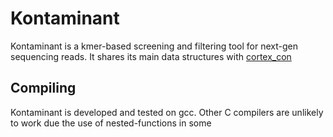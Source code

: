 Kontaminant
===========
Kontaminant is a kmer-based screening and filtering tool for next-gen sequencing reads.
It shares its main data structures with [cortex_con](http://cortexassembler.sourceforge.net)

Compiling 
---------
Kontaminant is developed and tested on gcc. Other C compilers are unlikely to work due the use of nested-functions in some 

